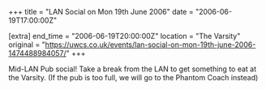 +++
title = "LAN Social on Mon 19th June 2006"
date = "2006-06-19T17:00:00Z"

[extra]
end_time = "2006-06-19T20:00:00Z"
location = "The Varsity"
original = "https://uwcs.co.uk/events/lan-social-on-mon-19th-june-2006-1474488984057/"
+++

Mid-LAN Pub social\! Take a break from the LAN to get something to eat at the Varsity. (If the pub is too full, we will go to the Phantom Coach instead)


